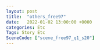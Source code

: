 ```yaml
---
layout: post
title:  "others_free97"
date:   2022-01-02 13:00:00 +0000
categories: Etc
Tags: Story Etc
SceneCode: ["scene_free97_q1_s20"]
---
```

